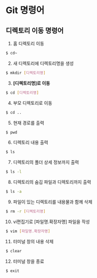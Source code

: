 # Git 명령어
## 디렉토리 이동 명령어

1. 홈 디렉토리 이동
```bash
$ cd~
```

2. 새 디렉토리에 디렉토리명을 생성
```bash
$ mkdir [디렉토리명]
```

3. **[디렉토리명]로 이동**
```bash
$ cd [디렉토리명]
```

4. 부모 디렉토리로 이동
```bash
$ cd ..
```

5. 현재 경로를 출력
```bash
$ pwd
```
6. 디렉토리 내용 출력
```bash
$ ls
```
7. 디렉토리의 폴더 상세 정보까지 출력
```bash
$ ls -l
```

8. 디렉토리의 숨김 파일과 디렉토리까지 출력
```bash
$ ls -a
```

9. 파일이 있는 디렉토리를 내용물과 함께 삭제
```bash
$ rm -r [디렉토리명]
```

10. vi편집기로 [파일명.확장자명] 파일을 작성
```bash
$ vim [파일명.확장자명]
```

11. 터미널 창의 내용 삭제
```bash
$ clear
```

12. 터미널 창을 종료
```bash
$ exit
```
